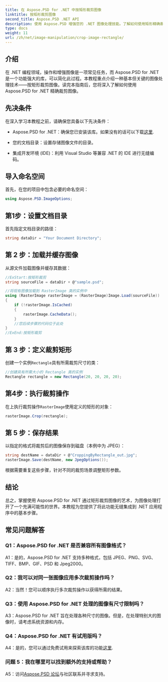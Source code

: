 ```yaml
---
title: 在 Aspose.PSD for .NET 中按矩形裁剪图像
linktitle: 按矩形裁剪图像
second_title: Aspose.PSD .NET API
description: 使用 Aspose.PSD 增强您的 .NET 图像处理技能。了解如何使用矩形精确裁剪图像。
type: docs
weight: 11
url: /zh/net/image-manipulation/crop-image-rectangle/
---
```

## 介绍

在 .NET 编程领域，操作和增强图像是一项常见任务，而 Aspose.PSD for .NET 是一个功能强大的库，可以简化此过程。本教程重点介绍一种基本但关键的图像处理技术——按矩形裁剪图像。读完本指南后，您将深入了解如何使用 Aspose.PSD for .NET 精确裁剪图像。

## 先决条件

在深入学习本教程之前，请确保您具备以下先决条件：

-  Aspose.PSD for .NET：确保您已安装该库。如果没有的话可以下载[这里](https://releases.aspose.com/psd/net/).

- 您的文档目录：设置存储图像文件的目录。

- 集成开发环境 (IDE)：利用 Visual Studio 等兼容 .NET 的 IDE 进行无缝编码。

## 导入命名空间

首先，在您的项目中包含必要的命名空间：

```csharp
using Aspose.PSD.ImageOptions;
```

## 第1步：设置文档目录

首先指定文档目录的路径：

```csharp
string dataDir = "Your Document Directory";
```

## 第 2 步：加载并缓存图像

从源文件加载图像并缓存其数据：

```csharp
//ExStart:按矩形裁剪
string sourceFile = dataDir + @"sample.psd";

//将现有图像加载到 RasterImage 类的实例中
using (RasterImage rasterImage = (RasterImage)Image.Load(sourceFile))
{
    if (!rasterImage.IsCached)
    {
        rasterImage.CacheData();
    }
    //您后续步骤的代码位于此处
}
//ExEnd:按矩形裁剪
```

## 第 3 步：定义裁剪矩形

创建一个实例`Rectangle`具有所需裁剪尺寸的类：

```csharp
//创建具有所需大小的 Rectangle 类的实例
Rectangle rectangle = new Rectangle(20, 20, 20, 20);
```

## 第4步：执行裁剪操作

在上执行裁剪操作`RasterImage`使用定义的矩形的对象：

```csharp
rasterImage.Crop(rectangle);
```

## 第 5 步：保存结果

以指定的格式将裁剪后的图像保存到磁盘（本例中为 JPEG）：

```csharp
string destName = dataDir + @"CroppingByRectangle_out.jpg";
rasterImage.Save(destName, new JpegOptions());
```

根据需要重复这些步骤，针对不同的裁剪场景调整矩形参数。

## 结论

总之，掌握使用 Aspose.PSD for .NET 通过矩形裁剪图像的艺术，为图像处理打开了一个充满可能性的世界。本教程为您提供了将此功能无缝集成到 .NET 应用程序中的基本步骤。

## 常见问题解答

### Q1：Aspose.PSD for .NET 是否兼容所有图像格式？

A1：是的，Aspose.PSD for .NET 支持多种格式，包括 JPEG、PNG、SVG、TIFF、BMP、GIF、PSD 和 Jpeg2000。

### Q2：我可以对同一张图像应用多次裁剪操作吗？

A2：当然！您可以顺序执行多次裁剪操作以获得所需的结果。

### Q3：使用 Aspose.PSD for .NET 处理的图像有尺寸限制吗？

A3：Aspose.PSD for .NET 旨在处理各种尺寸的图像。但是，在处理特别大的图像时，请考虑系统资源和内存。

### Q4：Aspose.PSD for .NET 有试用版吗？

 A4：是的，您可以通过免费试用来探索该库的功能[这里](https://releases.aspose.com/).

### 问题 5：我在哪里可以找到额外的支持或帮助？

 A5：访问[Aspose.PSD 论坛](https://forum.aspose.com/c/psd/34)与社区联系并寻求支持。